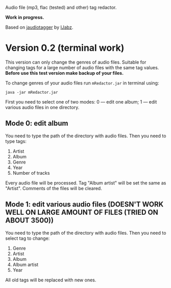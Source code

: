 Audio file (mp3, flac (tested) and other) tag redactor.

**Work in progress.**

Based on [jaudiotagger](https://bitbucket.org/ijabz/jaudiotagger/)
by [IJabz](https://bitbucket.org/ijabz/).

# Version 0.2 (terminal work)
This version can only change the genres of audio files.
Suitable for changing tags for a large number of audio files with the same tag values.
**Before use this test version make backup of your files.**



To change genres of your audio files run ```mRedactor.jar``` in terminal using:

```
java -jar mRedactor.jar
```

First you need to select one of two modes:
0 — edit one album;
1 — edit various audio files in one directory.

## Mode 0: edit album
You need to type the path of the directory with audio files. Then you need to type tags:
1. Artist
2. Album
3. Genre
4. Year
5. Number of tracks

Every audio file will be processed. Tag "Album artist" will be set the same as "Artist". Comments of the files will be cleared.

## Mode 1: edit various audio files (DOESN'T WORK WELL ON LARGE AMOUNT OF FILES (TRIED ON ABOUT 3500))
You need to type the path of the directory with audio files. Then you need to select tag to change:
1. Genre
2. Artist
3. Album
4. Album artist
5. Year

All old tags will be replaced with new ones.
